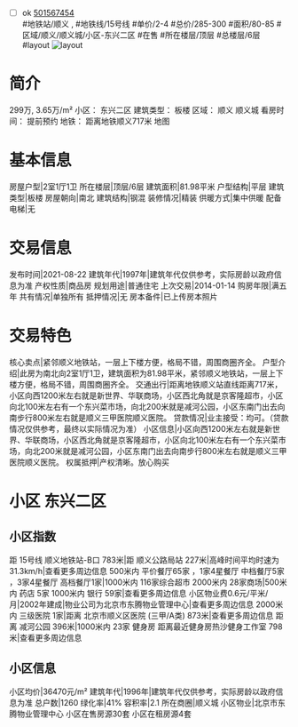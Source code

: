 - [ ] ok [501567454](https://bj.5i5j.com/ershoufang/501567454.html)  
 #地铁站/顺义 ,  #地铁线/15号线
#单价/2-4 #总价/285-300 #面积/80-85   #区域/顺义/顺义城/小区-东兴二区 #在售 #所在楼层/顶层 #总楼层/6层 #layout 
![layout](http://image2a.5i5j.com/bdir/layout/65d48cb14fbb4809907ab68f8a00e272.jpg_P5.jpg) 
# 简介 
 299万,  3.65万/m² 
小区： 东兴二区
建筑类型： 板楼
区域： 顺义 顺义城
看房时间： 提前预约
地铁： 距离地铁顺义717米 地图
# 基本信息 
 房屋户型|2室1厅1卫
所在楼层|顶层/6层
建筑面积|81.98平米
户型结构|平层
建筑类型|板楼
房屋朝向|南北
建筑结构|钢混
装修情况|精装
供暖方式|集中供暖
配备电梯|无
# 交易信息 
 发布时间|2021-08-22
建筑年代|1997年|建筑年代仅供参考，实际房龄以政府信息为准
产权性质|商品房
规划用途|普通住宅
上次交易|2014-01-14
购房年限|满五年
共有情况|单独所有
抵押情况|无
房本备件|已上传房本照片
# 交易特色 
 核心卖点|紧邻顺义地铁站，一层上下楼方便，格局不错，周围商圈齐全。
户型介绍|此房为南北向2室1厅1卫，建筑面积为81.98平米，紧邻顺义地铁站，一层上下楼方便，格局不错，周围商圈齐全。
交通出行|距离地铁顺义站直线距离717米，小区向西1200米左右就是新世界、华联商场，小区西北角就是京客隆超市，小区向北100米左右有一个东兴菜市场，向北200米就是减河公园，小区东南门出去向南步行800米左右就是顺义三甲医院顺义医院。
贷款情况|业主接受：均可。（贷款情况仅供参考，最终以实际情况为准）
小区信息|小区向西1200米左右就是新世界、华联商场，小区西北角就是京客隆超市，小区向北100米左右有一个东兴菜市场，向北200米就是减河公园，小区东南门出去向南步行800米左右就是顺义三甲医院顺义医院。
权属抵押|产权清晰。放心购买
# 小区 东兴二区
## 小区指数 
 距 15号线 顺义地铁站-B口 783米|距 顺义公路局站 227米|高峰时间平均时速为31.3km/h|查看更多周边信息
500米内 平价餐厅65家 ，1家4星餐厅
中档餐厅5家 ，3家4星餐厅
高档餐厅1家|1000米内 116家综合超市
2000米内 28家商场|500米内 药店 5家
1000米内 银行 59家|查看更多周边信息
小区物业费0.6元/平米/月|2002年建成|物业公司为北京市东腾物业管理中心|查看更多周边信息
2000米内 三级医院 1家|距离 北京市顺义区医院 (三甲/A类) 873米|查看更多周边信息
距离 减河公园 396米|1000米内 23家 健身房
距离最近健身房热沙健身工作室 798米|查看更多周边信息
## 小区信息 
 小区均价|36470元/m²
建筑年代|1996年|建筑年代仅供参考，实际房龄以政府信息为准
总户数|1260
绿化率|41%
容积率|2.1
所在商圈|顺义城
小区物业|北京市东腾物业管理中心
小区在售房源30套
小区在租房源4套
